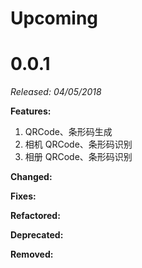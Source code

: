 # Upcoming


# 0.0.1

*Released: 04/05/2018*

**Features:**

1. QRCode、条形码生成
2. 相机 QRCode、条形码识别
3. 相册 QRCode、条形码识别

**Changed:**

**Fixes:**

**Refactored:**

**Deprecated:**

**Removed:**
